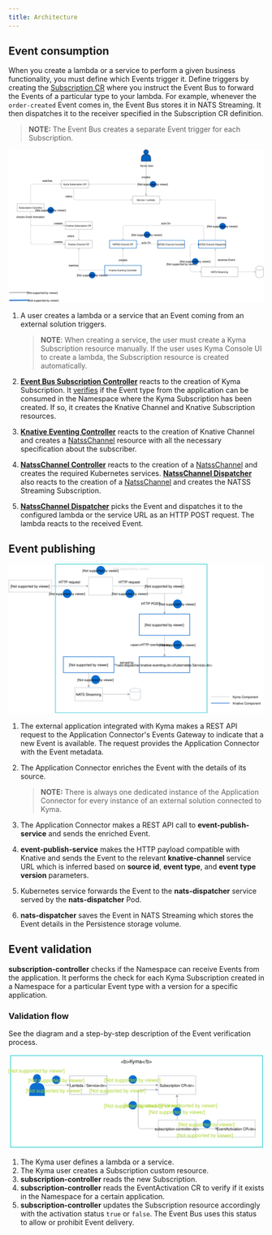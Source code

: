 ```yaml
---
title: Architecture
---
```


## Event consumption

When you create a lambda or a service to perform a given business functionality, you must define which Events trigger it. Define triggers by creating the [Subscription CR](/components/event-bus/#custom-resource-subscription) where you instruct the Event Bus to forward the Events of a particular type to your lambda.
For example, whenever the `order-created` Event comes in, the Event Bus stores it in NATS Streaming. It then dispatches it to the receiver specified in the Subscription CR definition.

> **NOTE:** The Event Bus creates a separate Event trigger for each Subscription.

![Configure and Consume Events](./assets/configure-consume-events.svg)

1. A user creates a lambda or a service that an Event coming from an external solution triggers.

    >**NOTE**: When creating a service, the user must create a Kyma Subscription resource manually. If the user uses Kyma Console UI to create a lambda, the Subscription resource is created automatically.
    
2. [**Event Bus Subscription Controller**](https://github.com/kyma-project/kyma/tree/master/components/event-bus/internal/knative/subscription/controller/subscription) reacts to the creation of Kyma Subscription. It [verifies](#event-validation) if the Event type from the application can be consumed in the Namespace where the Kyma Subscription has been created.  If so, it creates the Knative Channel and Knative Subscription resources.
3. [**Knative Eventing Controller**](https://github.com/knative/eventing/tree/master/cmd/controller) reacts to the creation of Knative Channel and creates a [NatssChannel](https://github.com/knative/eventing-contrib/tree/master/natss/config) resource with all the necessary specification about the subscriber.
4. [**NatssChannel Controller**](https://github.com/knative/eventing-contrib/tree/master/natss/pkg/reconciler/controller) reacts to the creation of a [NatssChannel](https://github.com/knative/eventing-contrib/tree/master/natss/config)  and creates the required Kubernetes services.
 [**NatssChannel Dispatcher**](https://github.com/knative/eventing-contrib/tree/master/natss/pkg/dispatcher) also reacts to the creation of a [NatssChannel](https://github.com/knative/eventing-contrib/tree/master/natss/config)  and creates the NATSS Streaming Subscription.
5. [**NatssChannel Dispatcher**](https://github.com/knative/eventing-contrib/tree/master/natss/pkg/dispatcher) picks the Event and dispatches it to the configured lambda or the service URL as an HTTP POST request. The lambda reacts to the received Event.

## Event publishing

![Publish Events](./assets/publish-events.svg)

1. The external application integrated with Kyma makes a REST API request to the Application Connector's Events Gateway to indicate that a new Event is available. The request provides the Application Connector with the Event metadata.
2. The Application Connector enriches the Event with the details of its source.

    > **NOTE:** There is always one dedicated instance of the Application Connector for every instance of an external solution connected to Kyma.

3. The Application Connector makes a REST API call to **event-publish-service** and sends the enriched Event.
4. **event-publish-service** makes the HTTP payload compatible with Knative and sends the Event to the relevant **knative-channel** service URL which is inferred based on **source id**, **event type**, and **event type version** parameters.
5. Kubernetes service forwards the Event to the **nats-dispatcher** service served by the **nats-dispatcher** Pod.
6. **nats-dispatcher** saves the Event in NATS Streaming which stores the Event details in the Persistence storage volume.



## Event validation

 **subscription-controller** checks if the Namespace can receive Events from the application. It performs the check for each Kyma Subscription created in a Namespace for a particular Event type with a version for a specific application.

### Validation flow

See the diagram and a step-by-step description of the Event verification process.

![Event validation process](./assets/event-validation.svg)

1. The Kyma user defines a lambda or a service.
2. The Kyma user creates a Subscription custom resource.
3. **subscription-controller** reads the new Subscription.
4. **subscription-controller** reads the EventActivation CR to verify if it exists in the Namespace for a certain application.
5. **subscription-controller** updates the Subscription resource accordingly with the activation status `true` or `false`. The Event Bus uses this status to allow or prohibit Event delivery.
